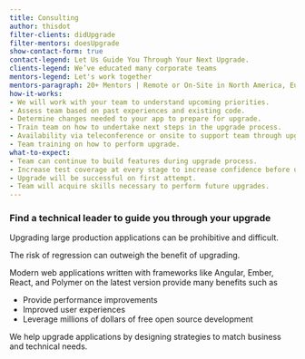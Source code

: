 ```yaml
---
title: Consulting
author: thisdot
filter-clients: didUpgrade
filter-mentors: doesUpgrade
show-contact-form: true
contact-legend: Let Us Guide You Through Your Next Upgrade.
clients-legend: We’ve educated many corporate teams
mentors-legend: Let's work together
mentors-paragraph: 20+ Mentors | Remote or On-Site in North America, Europe, India and Asia
how-it-works:
- We will work with your team to understand upcoming priorities.
- Assess team based on past experiences and existing code.
- Determine changes needed to your app to prepare for upgrade.
- Train team on how to undertake next steps in the upgrade process.
- Availability via teleconference or onsite to support team through upgrade.
- Team training on how to perform upgrade.
what-to-expect:
- Team can continue to build features during upgrade process.
- Increase test coverage at every stage to increase confidence before upgrade.
- Upgrade will be successful on first attempt.
- Team will acquire skills necessary to perform future upgrades.
---
```

### Find a technical leader to guide you through your upgrade

Upgrading large production applications can be prohibitive and difficult.

The risk of regression can outweigh the benefit of upgrading.

Modern web applications written with frameworks like Angular, Ember, React, and Polymer on the latest version provide many benefits such as

- Provide performance improvements
- Improved user experiences
- Leverage millions of dollars of free open source development

We help upgrade applications by designing strategies to match business and technical needs.
